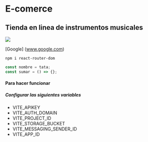# E-comerce

## Tienda en linea de instrumentos musicales

![](https://res.cloudinary.com/dx4kaqyx0/image/upload/v1707146253/React_Project/MusicMart-logo.png)

[Google] (www.google.com)

```
npm i react-router-dom
```

```javascript
const nombre = tata;
const sumar = () => {};
```

#### Para hacer funcionar

##### Configurar las siguientes variables

- VITE_APIKEY
- VITE_AUTH_DOMAIN
- VITE_PROJECT_ID
- VITE_STORAGE_BUCKET
- VITE_MESSAGING_SENDER_ID
- VITE_APP_ID
